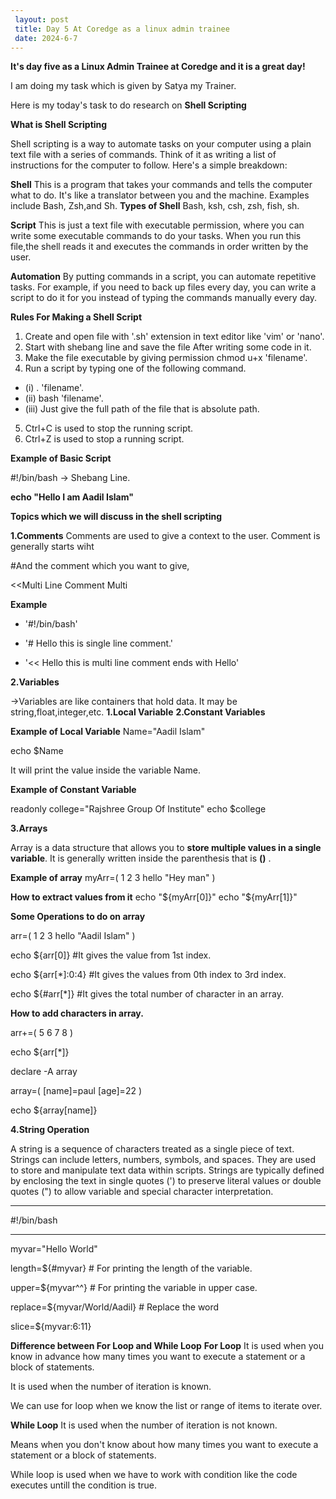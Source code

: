 ```yaml
---
 layout: post
 title: Day 5 At Coredge as a linux admin trainee
 date: 2024-6-7
---
```


**It's day five as a Linux Admin Trainee at Coredge and it is a great day!**

I am doing my task which is given by Satya my Trainer.

Here is  my today's task to do research on **Shell Scripting**


**What is Shell Scripting**

Shell scripting is a way to automate tasks on your computer using a plain text file with a series of commands. Think of it as writing a list of instructions for the computer to follow. Here's a simple breakdown:

**Shell**
This is a program that takes your commands and tells the computer what to do. 
It's like a translator between you and the machine. Examples include Bash, Zsh,and Sh.
**Types of Shell**
Bash, ksh, csh, zsh, fish, sh.

**Script**
This is just a text file with executable permission, where you can write some executable commands to do your tasks. When you run this file,the shell reads it and executes the commands in order written by the user.

**Automation**
By putting commands in a script, you can automate repetitive tasks. For example, if you need to back up files every day, you can write a script to do it for you instead of typing the commands manually every day.

**Rules For Making a Shell Script**
1. Create and open file with '.sh' extension in text editor like 'vim' or 'nano'.
2. Start with shebang line and save the file After writing some code in it.
3. Make the file executable by giving permission chmod u+x 'filename'. 
4. Run a script by typing one of the following command.
- (i) . 'filename'.
- (ii) bash 'filename'.
- (iii) Just give the full path of the file that is absolute path.
5. Ctrl+C is used to stop the running script.
6. Ctrl+Z is used to stop a running script.

**Example of Basic Script**

#!/bin/bash  -> Shebang Line.

**echo "Hello I am Aadil Islam"**


**Topics which we will discuss in the shell scripting**


**1.Comments**
Comments are used to give a context to the user. Comment is generally starts wiht 

#And the comment which you want to give, 

<<Multi Line Comment
Multi

**Example**

- '#!/bin/bash'

- '# Hello this is single line comment.'

- '<< Hello this is multi line comment ends with
Hello'


**2.Variables**

->Variables are like containers that hold data. It may be string,float,integer,etc.
**1.Local Variable**
**2.Constant Variables**



**Example of Local Variable**
Name="Aadil Islam"

echo $Name

It will print the value inside the variable Name.

**Example of Constant Variable**

readonly college="Rajshree Group Of Institute"
echo $college

**3.Arrays**

Array is a data structure that allows you to **store multiple values in a single variable**.
It is generally written inside the parenthesis that is **()** .

**Example of array**
myArr=( 1  2 3 hello "Hey man" )

**How to extract values from it**
echo "${myArr[0]}"
echo "${myArr[1]}"

**Some Operations to do on array**

arr=( 1 2 3 hello "Aadil Islam" )

echo ${arr[0]}  #It gives the value from 1st index.

echo ${arr[*]:0:4} #It gives the values from 0th index to 3rd index.

echo ${#arr[*]} #It gives the total number of character in an array.

**How to add characters in array.**

arr+=( 5 6 7 8 )

echo ${arr[*]}

declare -A array

array=( [name]=paul [age]=22 )

echo ${array[name]}

**4.String Operation**

A string is a sequence of characters treated as a single piece of text. Strings can include letters, numbers, symbols, and spaces. They are used to store and manipulate text data within scripts. Strings are typically defined by enclosing the text in single quotes (') to preserve literal values or double quotes (") to allow variable and special character interpretation.

***
#!/bin/bash
***
myvar="Hello World"

length=${#myvar} # For printing the length of the variable.

upper=${myvar^^} # For printing the variable in upper case.

replace=${myvar/World/Aadil} # Replace the word

slice=${myvar:6:11}


**Difference between For Loop and While Loop**
**For Loop**
It is used when you know in advance how many times you want to execute a statement or a block of statements.

It is used when the number of iteration is known.

We can use for loop when we know the list or range of items to iterate over.

**While Loop**
It is used when the number of iteration is not known.

Means when you don't know about how many times you want to execute a statement or a block of statements.

While loop is used when we have to work with condition like the code executes untill the condition is true.

